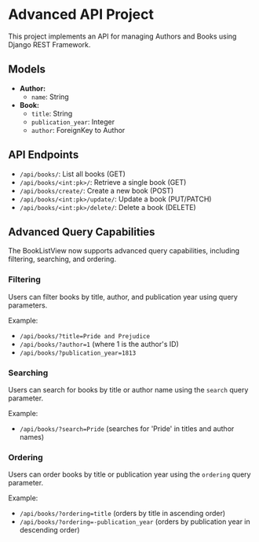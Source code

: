 # Advanced API Project

This project implements an API for managing Authors and Books using Django REST Framework.

## Models

-   **Author:**
    -   `name`: String
-   **Book:**
    -   `title`: String
    -   `publication_year`: Integer
    -   `author`: ForeignKey to Author

## API Endpoints

-   `/api/books/`: List all books (GET)
-   `/api/books/<int:pk>/`: Retrieve a single book (GET)
-   `/api/books/create/`: Create a new book (POST)
-   `/api/books/<int:pk>/update/`: Update a book (PUT/PATCH)
-   `/api/books/<int:pk>/delete/`: Delete a book (DELETE)

## Advanced Query Capabilities

The BookListView now supports advanced query capabilities, including filtering, searching, and ordering.

### Filtering

Users can filter books by title, author, and publication year using query parameters.

Example:

-   `/api/books/?title=Pride and Prejudice`
-   `/api/books/?author=1` (where 1 is the author's ID)
-   `/api/books/?publication_year=1813`

### Searching

Users can search for books by title or author name using the `search` query parameter.

Example:

-   `/api/books/?search=Pride` (searches for 'Pride' in titles and author names)

### Ordering

Users can order books by title or publication year using the `ordering` query parameter.

Example:

-   `/api/books/?ordering=title` (orders by title in ascending order)
-   `/api/books/?ordering=-publication_year` (orders by publication year in descending order)
